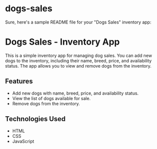# dogs-sales

Sure, here's a sample README file for your "Dogs Sales" inventory app:

# Dogs Sales - Inventory App

This is a simple inventory app for managing dog sales. You can add new dogs to the inventory, including their name, breed, price, and availability status. The app allows you to view and remove dogs from the inventory.

## Features

- Add new dogs with name, breed, price, and availability status.
- View the list of dogs available for sale.
- Remove dogs from the inventory.

## Technologies Used

- HTML
- CSS
- JavaScript
